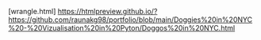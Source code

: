 [wrangle.html] https://htmlpreview.github.io/?https://github.com/raunakg98/portfolio/blob/main/Doggies%20in%20NYC%20-%20Vizualisation%20in%20Pyton/Doggos%20in%20NYC.html
